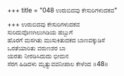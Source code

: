 +++
title = "048 ಉರುಬಿದವು ಕೇಸುರಿಗಳುದಕವ"

+++
ಉರುಬಿದವು ಕೇಸುರಿಗಳುದಕವ  
ಸುರಿದುವೊಣಗಿಲುಗಿಡಿಯ ಹಬ್ಬುಗೆ  
ಹೊರಗೆ ಮಸಗಿತು ಮುಸುಕಿತುದಕದ ಬಾಣವಕ್ಕುಡಿಸೆ  
ಒರತೆಯಾರಿತು ವರುಣಶರ ಬಾ  
ಯರತು ನೀರಡಿಸಿದುದು ಭೀಮನ  
ಸೆರಗ ಹಿಡಿದಳು ಮೃತ್ಯುವವನೀಪಾಲ ಕೇಳೆಂದ     ॥48॥